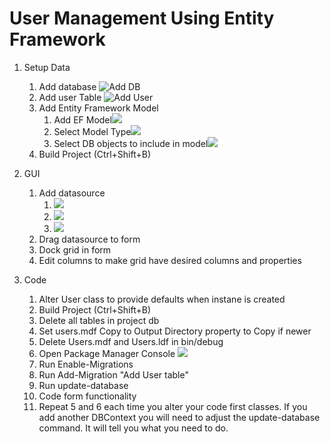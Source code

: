 # User Management Using Entity Framework

1.  Setup Data
    1.  Add database ![Add DB](./ReadMeFiles/AddDB.png)
    2.  Add user Table ![Add User](./ReadMeFiles/AddUserTable.png)
    3.  Add Entity Framework Model  
    	1.  Add EF Model![](./ReadMeFiles/AddEFModel.png)
    	2.  Select Model Type![](./ReadMeFiles/AddEFModel-2.png)
    	3.  Select DB objects to include in model![](./ReadMeFiles/AddEFModel-3.png)
    4.  Build Project (Ctrl+Shift+B)
    
2. GUI
   1. Add datasource
    	1.  ![](./ReadMeFiles/AddDatasource.png)
    	2.  ![](./ReadMeFiles/AddDatasource-2.png)
    	3.  ![](./ReadMeFiles/AddDatasource-3.png)   
   2. Drag datasource to form
   3. Dock grid in form
   4. Edit columns to make grid have desired columns and properties
3. Code
   1.  Alter User class to provide defaults when instane is created
   2.  Build Project (Ctrl+Shift+B)
   3.  Delete all tables in project db
   4.  Set users.mdf Copy to Output Directory property to Copy if newer
   5.  Delete Users.mdf and Users.ldf in bin/debug
   6.  Open Package Manager Console ![](./ReadMeFiles/PackageManager.png)
   3.  Run Enable-Migrations
   5.  Run Add-Migration "Add User table"
   6.  Run update-database
   7.  Code form functionality
   8.  Repeat 5 and 6 each time you alter your code first classes.  If you add another DBContext you will need to adjust the update-database command. It will tell you what you need to do. 


